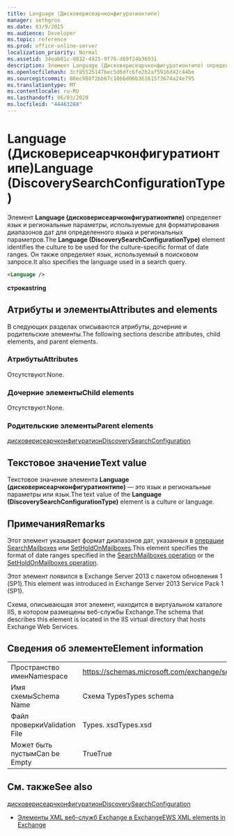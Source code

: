 ```yaml
---
title: Language (Дисковерисеарчконфигуратионтипе)
manager: sethgros
ms.date: 03/9/2015
ms.audience: Developer
ms.topic: reference
ms.prod: office-online-server
localization_priority: Normal
ms.assetid: 34eab81c-d832-4925-9f76-d69f24b36931
description: Элемент Language (Дисковерисеарчконфигуратионтипе) определяет язык и региональные параметры, используемые для форматирования диапазонов дат для определенного языка и региональных параметров. Он также определяет язык, используемый в поисковом запросе.
ms.openlocfilehash: 3cf85525147bec5d6dfc6fe2b2af5916d42c44be
ms.sourcegitcommit: 88ec988f2bb67c1866d06b361615f3674a24e795
ms.translationtype: MT
ms.contentlocale: ru-RU
ms.lasthandoff: 06/03/2020
ms.locfileid: "44463288"
---
```

# <a name="language-discoverysearchconfigurationtype"></a><span data-ttu-id="71732-104">Language (Дисковерисеарчконфигуратионтипе)</span><span class="sxs-lookup"><span data-stu-id="71732-104">Language (DiscoverySearchConfigurationType)</span></span>

<span data-ttu-id="71732-105">Элемент **Language (дисковерисеарчконфигуратионтипе)** определяет язык и региональные параметры, используемые для форматирования диапазонов дат для определенного языка и региональных параметров.</span><span class="sxs-lookup"><span data-stu-id="71732-105">The **Language (DiscoverySearchConfigurationType)** element identifies the culture to be used for the culture-specific format of date ranges.</span></span> <span data-ttu-id="71732-106">Он также определяет язык, используемый в поисковом запросе.</span><span class="sxs-lookup"><span data-stu-id="71732-106">It also specifies the language used in a search query.</span></span> 
  
```XML
<Language />
```

 <span data-ttu-id="71732-107">**строка**</span><span class="sxs-lookup"><span data-stu-id="71732-107">**string**</span></span>
## <a name="attributes-and-elements"></a><span data-ttu-id="71732-108">Атрибуты и элементы</span><span class="sxs-lookup"><span data-stu-id="71732-108">Attributes and elements</span></span>

<span data-ttu-id="71732-109">В следующих разделах описываются атрибуты, дочерние и родительские элементы.</span><span class="sxs-lookup"><span data-stu-id="71732-109">The following sections describe attributes, child elements, and parent elements.</span></span>
  
### <a name="attributes"></a><span data-ttu-id="71732-110">Атрибуты</span><span class="sxs-lookup"><span data-stu-id="71732-110">Attributes</span></span>

<span data-ttu-id="71732-111">Отсутствуют.</span><span class="sxs-lookup"><span data-stu-id="71732-111">None.</span></span>
  
### <a name="child-elements"></a><span data-ttu-id="71732-112">Дочерние элементы</span><span class="sxs-lookup"><span data-stu-id="71732-112">Child elements</span></span>

<span data-ttu-id="71732-113">Отсутствуют.</span><span class="sxs-lookup"><span data-stu-id="71732-113">None.</span></span>
  
### <a name="parent-elements"></a><span data-ttu-id="71732-114">Родительские элементы</span><span class="sxs-lookup"><span data-stu-id="71732-114">Parent elements</span></span>

[<span data-ttu-id="71732-115">дисковерисеарчконфигуратион</span><span class="sxs-lookup"><span data-stu-id="71732-115">DiscoverySearchConfiguration</span></span>](discoverysearchconfiguration.md)
  
## <a name="text-value"></a><span data-ttu-id="71732-116">Текстовое значение</span><span class="sxs-lookup"><span data-stu-id="71732-116">Text value</span></span>

<span data-ttu-id="71732-117">Текстовое значение элемента **Language (дисковерисеарчконфигуратионтипе)** — это язык и региональные параметры или язык.</span><span class="sxs-lookup"><span data-stu-id="71732-117">The text value of the **Language (DiscoverySearchConfigurationType)** element is a culture or language.</span></span> 
  
## <a name="remarks"></a><span data-ttu-id="71732-118">Примечания</span><span class="sxs-lookup"><span data-stu-id="71732-118">Remarks</span></span>

<span data-ttu-id="71732-119">Этот элемент указывает формат диапазонов дат, указанных в [операции SearchMailboxes](searchmailboxes-operation.md) или [SetHoldOnMailboxes](setholdonmailboxes-operation.md).</span><span class="sxs-lookup"><span data-stu-id="71732-119">This element specifies the format of date ranges specified in the [SearchMailboxes operation](searchmailboxes-operation.md) or the [SetHoldOnMailboxes operation](setholdonmailboxes-operation.md).</span></span>
  
<span data-ttu-id="71732-120">Этот элемент появился в Exchange Server 2013 с пакетом обновления 1 (SP1).</span><span class="sxs-lookup"><span data-stu-id="71732-120">This element was introduced in Exchange Server 2013 Service Pack 1 (SP1).</span></span>
  
<span data-ttu-id="71732-121">Схема, описывающая этот элемент, находится в виртуальном каталоге IIS, в котором размещены веб-службы Exchange.</span><span class="sxs-lookup"><span data-stu-id="71732-121">The schema that describes this element is located in the IIS virtual directory that hosts Exchange Web Services.</span></span>
  
## <a name="element-information"></a><span data-ttu-id="71732-122">Сведения об элементе</span><span class="sxs-lookup"><span data-stu-id="71732-122">Element information</span></span>

|||
|:-----|:-----|
|<span data-ttu-id="71732-123">Пространство имен</span><span class="sxs-lookup"><span data-stu-id="71732-123">Namespace</span></span>  <br/> |https://schemas.microsoft.com/exchange/services/2006/types  <br/> |
|<span data-ttu-id="71732-124">Имя схемы</span><span class="sxs-lookup"><span data-stu-id="71732-124">Schema Name</span></span>  <br/> |<span data-ttu-id="71732-125">Схема Types</span><span class="sxs-lookup"><span data-stu-id="71732-125">Types schema</span></span>  <br/> |
|<span data-ttu-id="71732-126">Файл проверки</span><span class="sxs-lookup"><span data-stu-id="71732-126">Validation File</span></span>  <br/> |<span data-ttu-id="71732-127">Types. xsd</span><span class="sxs-lookup"><span data-stu-id="71732-127">Types.xsd</span></span>  <br/> |
|<span data-ttu-id="71732-128">Может быть пустым</span><span class="sxs-lookup"><span data-stu-id="71732-128">Can be Empty</span></span>  <br/> |<span data-ttu-id="71732-129">True</span><span class="sxs-lookup"><span data-stu-id="71732-129">True</span></span>  <br/> |
   
## <a name="see-also"></a><span data-ttu-id="71732-130">См. также</span><span class="sxs-lookup"><span data-stu-id="71732-130">See also</span></span>



[<span data-ttu-id="71732-131">дисковерисеарчконфигуратион</span><span class="sxs-lookup"><span data-stu-id="71732-131">DiscoverySearchConfiguration</span></span>](discoverysearchconfiguration.md)


- [<span data-ttu-id="71732-132">Элементы XML веб-служб Exchange в Exchange</span><span class="sxs-lookup"><span data-stu-id="71732-132">EWS XML elements in Exchange</span></span>](ews-xml-elements-in-exchange.md)

